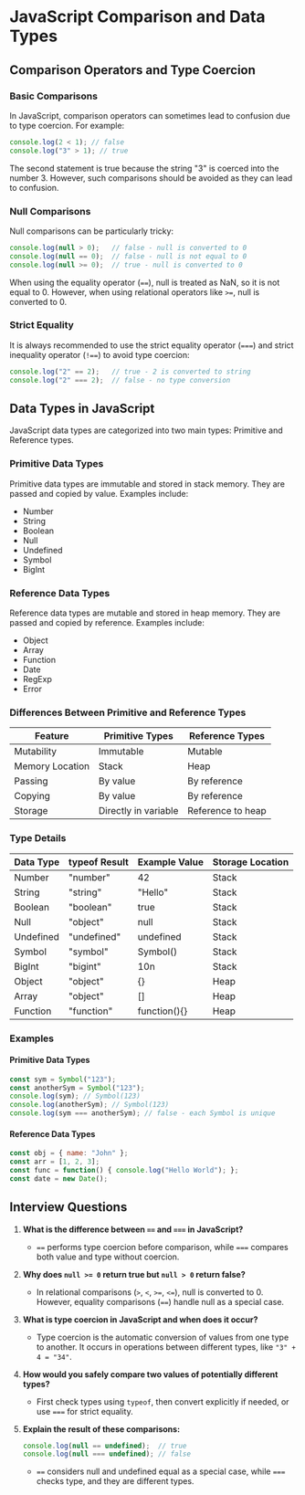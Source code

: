 # JavaScript Comparison and Data Types

## Comparison Operators and Type Coercion

### Basic Comparisons
In JavaScript, comparison operators can sometimes lead to confusion due to type coercion. For example:
```javascript
console.log(2 < 1); // false
console.log("3" > 1); // true
```
The second statement is true because the string "3" is coerced into the number 3. However, such comparisons should be avoided as they can lead to confusion.

### Null Comparisons
Null comparisons can be particularly tricky:
```javascript
console.log(null > 0);   // false - null is converted to 0
console.log(null == 0);  // false - null is not equal to 0
console.log(null >= 0);  // true - null is converted to 0
```
When using the equality operator (`==`), null is treated as NaN, so it is not equal to 0. However, when using relational operators like `>=`, null is converted to 0.

### Strict Equality
It is always recommended to use the strict equality operator (`===`) and strict inequality operator (`!==`) to avoid type coercion:
```javascript
console.log("2" == 2);   // true - 2 is converted to string
console.log("2" === 2);  // false - no type conversion
```

## Data Types in JavaScript

JavaScript data types are categorized into two main types: Primitive and Reference types.

### Primitive Data Types
Primitive data types are immutable and stored in stack memory. They are passed and copied by value. Examples include:
- Number
- String
- Boolean
- Null
- Undefined
- Symbol
- BigInt

### Reference Data Types
Reference data types are mutable and stored in heap memory. They are passed and copied by reference. Examples include:
- Object
- Array
- Function
- Date
- RegExp
- Error

### Differences Between Primitive and Reference Types

| Feature          | Primitive Types | Reference Types |
|------------------|-----------------|-----------------|
| Mutability       | Immutable       | Mutable         |
| Memory Location  | Stack           | Heap            |
| Passing          | By value        | By reference    |
| Copying          | By value        | By reference    |
| Storage          | Directly in variable | Reference to heap |

### Type Details

| Data Type  | typeof Result | Example Value | Storage Location |
|------------|---------------|---------------|------------------|
| Number     | "number"      | 42            | Stack            |
| String     | "string"      | "Hello"       | Stack            |
| Boolean    | "boolean"     | true          | Stack            |
| Null       | "object"      | null          | Stack            |
| Undefined  | "undefined"   | undefined     | Stack            |
| Symbol     | "symbol"      | Symbol()      | Stack            |
| BigInt     | "bigint"      | 10n           | Stack            |
| Object     | "object"      | {}            | Heap             |
| Array      | "object"      | []            | Heap             |
| Function   | "function"    | function(){}  | Heap             |

### Examples

#### Primitive Data Types
```javascript
const sym = Symbol("123");
const anotherSym = Symbol("123");
console.log(sym); // Symbol(123)
console.log(anotherSym); // Symbol(123)
console.log(sym === anotherSym); // false - each Symbol is unique
```

#### Reference Data Types
```javascript
const obj = { name: "John" };
const arr = [1, 2, 3];
const func = function() { console.log("Hello World"); };
const date = new Date();
```

## Interview Questions

1. **What is the difference between `==` and `===` in JavaScript?**
   - `==` performs type coercion before comparison, while `===` compares both value and type without coercion.

2. **Why does `null >= 0` return true but `null > 0` return false?**
   - In relational comparisons (`>`, `<`, `>=`, `<=`), null is converted to 0. However, equality comparisons (`==`) handle null as a special case.

3. **What is type coercion in JavaScript and when does it occur?**
   - Type coercion is the automatic conversion of values from one type to another. It occurs in operations between different types, like `"3" + 4 = "34"`.

4. **How would you safely compare two values of potentially different types?**
   - First check types using `typeof`, then convert explicitly if needed, or use `===` for strict equality.

5. **Explain the result of these comparisons:**
   ```javascript
   console.log(null == undefined);  // true
   console.log(null === undefined); // false
   ```
   - `==` considers null and undefined equal as a special case, while `===` checks type, and they are different types.
```